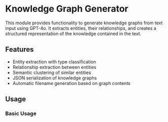 # Knowledge Graph Generator

This module provides functionality to generate knowledge graphs from text input using GPT-4o. It extracts entities, their relationships, and creates a structured representation of the knowledge contained in the text.

## Features

- Entity extraction with type classification
- Relationship extraction between entities
- Semantic clustering of similar entities
- JSON serialization of knowledge graphs
- Automatic filename generation based on graph contents

## Usage

### Basic Usage
